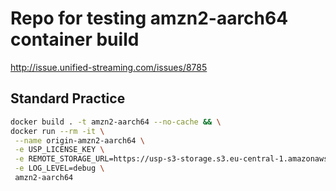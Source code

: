 # Repo for testing amzn2-aarch64 container build

http://issue.unified-streaming.com/issues/8785
 
## Standard Practice

```bash
docker build . -t amzn2-aarch64 --no-cache && \
docker run --rm -it \
 --name origin-amzn2-aarch64 \
 -e USP_LICENSE_KEY \
 -e REMOTE_STORAGE_URL=https://usp-s3-storage.s3.eu-central-1.amazonaws.com/ \
 -e LOG_LEVEL=debug \
 amzn2-aarch64
```

